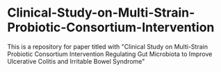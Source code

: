 # Clinical-Study-on-Multi-Strain-Probiotic-Consortium-Intervention
This is a repository for paper titled with "Clinical Study on Multi-Strain Probiotic Consortium Intervention Regulating Gut Microbiota to Improve Ulcerative Colitis and Irritable Bowel Syndrome"
